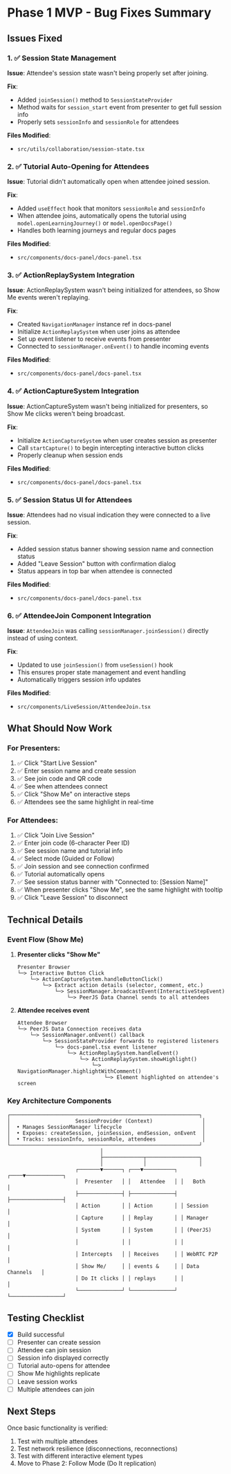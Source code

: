 # Phase 1 MVP - Bug Fixes Summary

## Issues Fixed

### 1. ✅ Session State Management
**Issue**: Attendee's session state wasn't being properly set after joining.

**Fix**:
- Added `joinSession()` method to `SessionStateProvider`
- Method waits for `session_start` event from presenter to get full session info
- Properly sets `sessionInfo` and `sessionRole` for attendees

**Files Modified**:
- `src/utils/collaboration/session-state.tsx`

### 2. ✅ Tutorial Auto-Opening for Attendees
**Issue**: Tutorial didn't automatically open when attendee joined session.

**Fix**:
- Added `useEffect` hook that monitors `sessionRole` and `sessionInfo`
- When attendee joins, automatically opens the tutorial using `model.openLearningJourney()` or `model.openDocsPage()`
- Handles both learning journeys and regular docs pages

**Files Modified**:
- `src/components/docs-panel/docs-panel.tsx`

### 3. ✅ ActionReplaySystem Integration
**Issue**: ActionReplaySystem wasn't being initialized for attendees, so Show Me events weren't replaying.

**Fix**:
- Created `NavigationManager` instance ref in docs-panel
- Initialize `ActionReplaySystem` when user joins as attendee
- Set up event listener to receive events from presenter
- Connected to `sessionManager.onEvent()` to handle incoming events

**Files Modified**:
- `src/components/docs-panel/docs-panel.tsx`

### 4. ✅ ActionCaptureSystem Integration
**Issue**: ActionCaptureSystem wasn't being initialized for presenters, so Show Me clicks weren't being broadcast.

**Fix**:
- Initialize `ActionCaptureSystem` when user creates session as presenter
- Call `startCapture()` to begin intercepting interactive button clicks
- Properly cleanup when session ends

**Files Modified**:
- `src/components/docs-panel/docs-panel.tsx`

### 5. ✅ Session Status UI for Attendees
**Issue**: Attendees had no visual indication they were connected to a live session.

**Fix**:
- Added session status banner showing session name and connection status
- Added "Leave Session" button with confirmation dialog
- Status appears in top bar when attendee is connected

**Files Modified**:
- `src/components/docs-panel/docs-panel.tsx`

### 6. ✅ AttendeeJoin Component Integration
**Issue**: `AttendeeJoin` was calling `sessionManager.joinSession()` directly instead of using context.

**Fix**:
- Updated to use `joinSession()` from `useSession()` hook
- This ensures proper state management and event handling
- Automatically triggers session info updates

**Files Modified**:
- `src/components/LiveSession/AttendeeJoin.tsx`

## What Should Now Work

### For Presenters:
1. ✅ Click "Start Live Session"
2. ✅ Enter session name and create session
3. ✅ See join code and QR code
4. ✅ See when attendees connect
5. ✅ Click "Show Me" on interactive steps
6. ✅ Attendees see the same highlight in real-time

### For Attendees:
1. ✅ Click "Join Live Session"
2. ✅ Enter join code (6-character Peer ID)
3. ✅ See session name and tutorial info
4. ✅ Select mode (Guided or Follow)
5. ✅ Join session and see connection confirmed
6. ✅ Tutorial automatically opens
7. ✅ See session status banner with "Connected to: [Session Name]"
8. ✅ When presenter clicks "Show Me", see the same highlight with tooltip
9. ✅ Click "Leave Session" to disconnect

## Technical Details

### Event Flow (Show Me)

1. **Presenter clicks "Show Me"**
   ```
   Presenter Browser
   └─> Interactive Button Click
       └─> ActionCaptureSystem.handleButtonClick()
           └─> Extract action details (selector, comment, etc.)
               └─> SessionManager.broadcastEvent(InteractiveStepEvent)
                   └─> PeerJS Data Channel sends to all attendees
   ```

2. **Attendee receives event**
   ```
   Attendee Browser
   └─> PeerJS Data Connection receives data
       └─> SessionManager.onEvent() callback
           └─> SessionStateProvider forwards to registered listeners
               └─> docs-panel.tsx event listener
                   └─> ActionReplaySystem.handleEvent()
                       └─> ActionReplaySystem.showHighlight()
                           └─> NavigationManager.highlightWithComment()
                               └─> Element highlighted on attendee's screen
   ```

### Key Architecture Components

```
┌─────────────────────────────────────────────────────────────┐
│                     SessionProvider (Context)                │
│  • Manages SessionManager lifecycle                          │
│  • Exposes: createSession, joinSession, endSession, onEvent  │
│  • Tracks: sessionInfo, sessionRole, attendees               │
└─────────────────────────────────────────────────────────────┘
                              │
                              ├─────────────┬─────────────────┐
                              │             │                 │
                      ┌───────▼──────┐ ┌───▼──────────┐ ┌────▼────────────┐
                      │  Presenter   │ │   Attendee   │ │   Both          │
                      ├──────────────┤ ├──────────────┤ ├─────────────────┤
                      │ Action       │ │ Action       │ │ Session         │
                      │ Capture      │ │ Replay       │ │ Manager         │
                      │ System       │ │ System       │ │ (PeerJS)        │
                      │              │ │              │ │                 │
                      │ Intercepts   │ │ Receives     │ │ WebRTC P2P      │
                      │ Show Me/     │ │ events &     │ │ Data Channels   │
                      │ Do It clicks │ │ replays      │ │                 │
                      └──────────────┘ └──────────────┘ └─────────────────┘
```

## Testing Checklist

- [x] Build successful
- [ ] Presenter can create session
- [ ] Attendee can join session
- [ ] Session info displayed correctly
- [ ] Tutorial auto-opens for attendee
- [ ] Show Me highlights replicate
- [ ] Leave session works
- [ ] Multiple attendees can join

## Next Steps

Once basic functionality is verified:

1. Test with multiple attendees
2. Test network resilience (disconnections, reconnections)
3. Test with different interactive element types
4. Move to Phase 2: Follow Mode (Do It replication)


